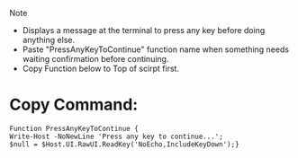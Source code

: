 > [!NOTE]
> - Displays a message at the terminal to press any key before doing anything else.
> - Paste "PressAnyKeyToContinue" function name when something needs waiting confirmation before continuing.  
> - Copy Function below to Top of scirpt first. 

# Copy Command:
```
Function PressAnyKeyToContinue {
Write-Host -NoNewLine 'Press any key to continue...';
$null = $Host.UI.RawUI.ReadKey('NoEcho,IncludeKeyDown');}
```
